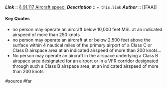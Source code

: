 ***Link***      :: [§ 91.117 Aircraft speed.](https://www.ecfr.gov/current/title-14/section-91.117)
***Description***      :: `= this.link`
***Author*** :: [[FAA]]

#### Key Quotes
* no person may operate an aircraft below 10,000 feet MSL at an indicated airspeed of more than 250 knots
* no person may operate an aircraft at or below 2,500 feet above the surface within 4 nautical miles of the primary airport of a Class C or Class D airspace area at an indicated airspeed of more than 200 knots...
* No person may operate an aircraft in the airspace underlying a Class B airspace area designated for an airport or in a VFR corridor designated through such a Class B airspace area, at an indicated airspeed of more than 200 knots

#source #far